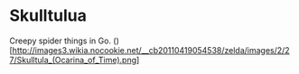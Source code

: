 # Skulltulua
Creepy spider things in Go.
()[http://images3.wikia.nocookie.net/__cb20110419054538/zelda/images/2/27/Skulltula_(Ocarina_of_Time).png]

